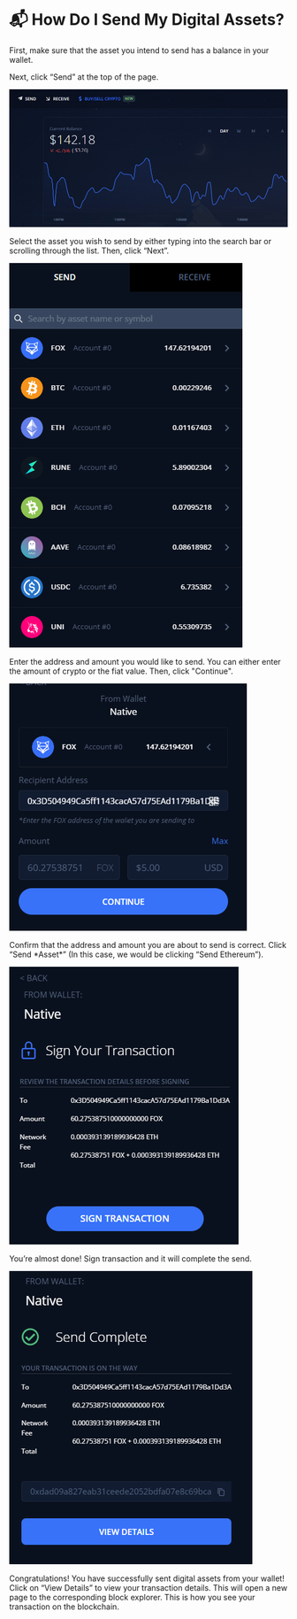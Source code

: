 # 📬 How Do I Send My Digital Assets?

First, make sure that the asset you intend to send has a balance in your wallet.

Next, click “Send” at the top of the page.

![](<../../.gitbook/assets/image (43).png>)

Select the asset you wish to send by either typing into the search bar or scrolling through the list. Then, click “Next”.

![](<../../.gitbook/assets/image (39).png>)

Enter the address and amount you would like to send. You can either enter the amount of crypto or the fiat value. Then, click "Continue".

![](<../../.gitbook/assets/image (23).png>)

Confirm that the address and amount you are about to send is correct. Click “Send \*Asset\*” (In this case, we would be clicking “Send Ethereum”).

![](../../.gitbook/assets/image.png)

You’re almost done! Sign transaction and it will complete the send.

![](<../../.gitbook/assets/image (30).png>)

Congratulations! You have successfully sent digital assets from your wallet! Click on “View Details” to view your transaction details. This will open a new page to the corresponding block explorer. This is how you see your transaction on the blockchain.
